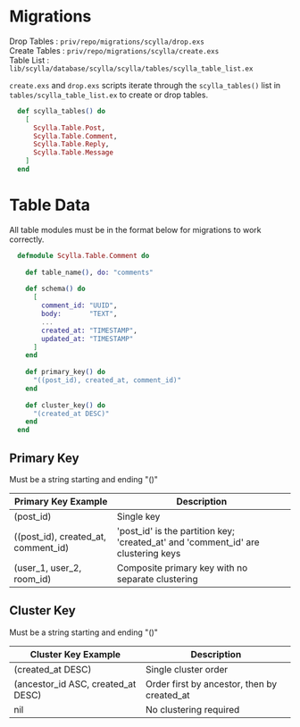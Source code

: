 # Migrations

Drop Tables   : `priv/repo/migrations/scylla/drop.exs`  
Create Tables : `priv/repo/migrations/scylla/create.exs`  
Table List    : `lib/scylla/database/scylla/scylla/tables/scylla_table_list.ex`

`create.exs` and `drop.exs` scripts iterate through the `scylla_tables()` list in `tables/scylla_table_list.ex` to create or drop tables.

```elixir
  def scylla_tables() do
    [
      Scylla.Table.Post,
      Scylla.Table.Comment,
      Scylla.Table.Reply,
      Scylla.Table.Message
    ]
  end
```

# Table Data

All table modules must be in the format below for migrations to work correctly.

```elixir
  defmodule Scylla.Table.Comment do
  
    def table_name(), do: "comments"
  
    def schema() do
      [
        comment_id: "UUID",
        body:       "TEXT",
        ...
        created_at: "TIMESTAMP",
        updated_at: "TIMESTAMP"
      ]
    end
  
    def primary_key() do
      "((post_id), created_at, comment_id)"
    end
  
    def cluster_key() do
      "(created_at DESC)"
    end
  end
```

## Primary Key

Must be a string starting and ending "()"

| Primary Key Example                 | Description                                                                       |
|-------------------------------------|-----------------------------------------------------------------------------------|
| (post_id)                           | Single key                                                                        |
| ((post_id), created_at, comment_id) | 'post_id' is the partition key; 'created_at' and 'comment_id' are clustering keys |
| (user_1, user_2, room_id)           | Composite primary key with no separate clustering                                 |


##  Cluster Key
    
Must be a string starting and ending "()"

| Cluster Key Example                 | Description                                    |
|-------------------------------------|------------------------------------------------|
| (created_at DESC)                   | Single cluster order                           |
| (ancestor_id ASC, created_at DESC)  | Order first by ancestor, then by created_at    |
| nil                                 | No clustering required                         |

